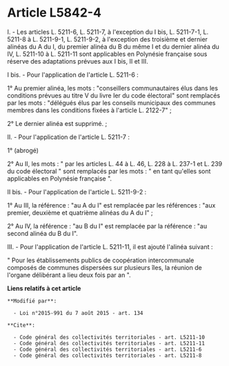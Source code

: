 # Article L5842-4

I. - Les articles L. 5211-6, L. 5211-7, à l'exception du I bis, L. 5211-7-1, L. 5211-8 à L. 5211-9-1, L. 5211-9-2, à
l'exception des troisième et dernier alinéas du A du I, du premier alinéa du B du même I et du dernier alinéa du IV, L.
5211-10 à L. 5211-11 sont applicables en Polynésie française sous réserve des adaptations prévues aux I bis, II et III. 

I bis. - Pour l'application de l'article L. 5211-6 :

1° Au premier alinéa, les mots : "conseillers communautaires élus dans les conditions prévues au titre V du livre Ier du code
électoral" sont remplacés par les mots : "délégués élus par les conseils municipaux des communes membres dans les conditions
fixées à l'article L. 2122-7" ;

2° Le dernier alinéa est supprimé. ;

II. - Pour l'application de l'article L. 5211-7 : 

1° (abrogé)

2° Au II, les mots : " par les articles L. 44 à L. 46, L. 228 à L. 237-1 et L. 239 du code électoral " sont remplacés par les
mots : " en tant qu'elles sont applicables en Polynésie française ". 

II bis. - Pour l'application de l'article L. 5211-9-2 : 

1° Au III, la référence : "au A du I" est remplacée par les références : "aux premier, deuxième et quatrième alinéas du A du
I" ; 

2° Au IV, la référence : "au B du I" est remplacée par la référence : "au second alinéa du B du I". 

III. - Pour l'application de l'article L. 5211-11, il est ajouté l'alinéa suivant : 

" Pour les établissements publics de coopération intercommunale composés de communes dispersées sur plusieurs îles, la
réunion de l'organe délibérant a lieu deux fois par an ".

**Liens relatifs à cet article**

	**Modifié par**:

	  - Loi n°2015-991 du 7 août 2015 - art. 134

	**Cite**:

	  - Code général des collectivités territoriales - art. L5211-10
	  - Code général des collectivités territoriales - art. L5211-11
	  - Code général des collectivités territoriales - art. L5211-6
	  - Code général des collectivités territoriales - art. L5211-8
